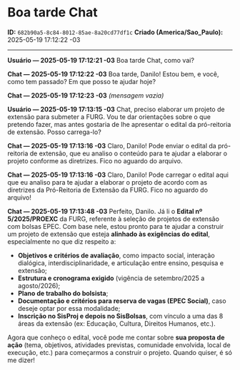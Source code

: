 # Boa tarde Chat

**ID:** `682b90a5-8c84-8012-85ae-8a20cd77df1c`
**Criado (America/Sao_Paulo):** 2025-05-19 17:12:22 -03

---

**Usuário — 2025-05-19 17:12:21 -03**
Boa tarde Chat, como vai?

**Chat — 2025-05-19 17:12:22 -03**
Boa tarde, Danilo! Estou bem, e você, como tem passado? Em que posso te ajudar hoje?

**Chat — 2025-05-19 17:12:23 -03**
_(mensagem vazia)_

**Usuário — 2025-05-19 17:13:15 -03**
Chat, preciso elaborar um projeto de extensão para submeter a FURG. Vou te dar orientações sobre o que pretendo fazer, mas antes gostaria de lhe apresentar o edital da pró-reitoria de extensão. Posso carrega-lo?

**Chat — 2025-05-19 17:13:16 -03**
Claro, Danilo! Pode enviar o edital da pró-reitoria de extensão, que eu analiso o conteúdo para te ajudar a elaborar o projeto conforme as diretrizes. Fico no aguardo do arquivo.

**Chat — 2025-05-19 17:13:16 -03**
Claro, Danilo! Pode carregar o edital aqui que eu analiso para te ajudar a elaborar o projeto de acordo com as diretrizes da Pró-Reitoria de Extensão da FURG. Fico no aguardo do arquivo!

**Chat — 2025-05-19 17:13:48 -03**
Perfeito, Danilo. Já li o **Edital nº 5/2025/PROEXC** da FURG, referente à seleção de projetos de extensão com bolsas EPEC. Com base nele, estou pronto para te ajudar a construir um projeto de extensão que esteja **alinhado às exigências do edital**, especialmente no que diz respeito a:

- **Objetivos e critérios de avaliação**, como impacto social, interação dialógica, interdisciplinaridade, e articulação entre ensino, pesquisa e extensão;
- **Estrutura e cronograma exigido** (vigência de setembro/2025 a agosto/2026);
- **Plano de trabalho do bolsista**;
- **Documentação e critérios para reserva de vagas (EPEC Social)**, caso deseje optar por essa modalidade;
- **Inscrição no SisProj e depois no SisBolsas**, com vínculo a uma das 8 áreas da extensão (ex: Educação, Cultura, Direitos Humanos, etc.).

Agora que conheço o edital, você pode me contar sobre **sua proposta de ação** (tema, objetivos, atividades previstas, comunidade envolvida, local de execução, etc.) para começarmos a construir o projeto. Quando quiser, é só me dizer!
